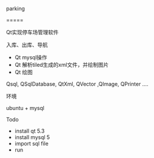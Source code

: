 parking

=====

Qt实现停车场管理软件

入库、出库、导航

- Qt mysql操作
- Qt 解析tiled生成的xml文件，并绘制图片
- Qt 绘图

Qsql, QSqlDatabase, QtXml, QVector ,QImage, QPrinter ....

环境

ubuntu + mysql

Todo

- install qt 5.3
- install mysql 5
- import sql file
- run